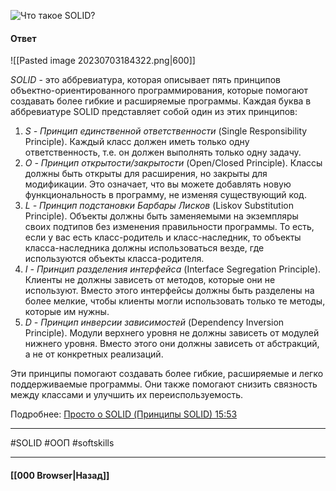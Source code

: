 ![Что такое SOLID?](https://youtu.be/w-vUj0gHGgg?t=603)

#### Ответ

![[Pasted image 20230703184322.png|600]]

*SOLID* - это аббревиатура, которая описывает пять принципов объектно-ориентированного программирования, которые помогают создавать более гибкие и расширяемые программы. Каждая буква в аббревиатуре SOLID представляет собой один из этих принципов:

1. *S - Принцип единственной ответственности* (Single Responsibility Principle). Каждый класс должен иметь только одну ответственность, т.е. он должен выполнять только одну задачу.
2. *O - Принцип открытости/закрытости* (Open/Closed Principle). Классы должны быть открыты для расширения, но закрыты для модификации. Это означает, что вы можете добавлять новую функциональность в программу, не изменяя существующий код.
3. *L - Принцип подстановки Барбары Лисков* (Liskov Substitution Principle). Объекты должны быть заменяемыми на экземпляры своих подтипов без изменения правильности программы. То есть, если у вас есть класс-родитель и класс-наследник, то объекты класса-наследника должны использоваться везде, где используются объекты класса-родителя.
4. *I - Принцип разделения интерфейса* (Interface Segregation Principle). Клиенты не должны зависеть от методов, которые они не используют. Вместо этого интерфейсы должны быть разделены на более мелкие, чтобы клиенты могли использовать только те методы, которые им нужны.
5. *D - Принцип инверсии зависимостей* (Dependency Inversion Principle). Модули верхнего уровня не должны зависеть от модулей нижнего уровня. Вместо этого они должны зависеть от абстракций, а не от конкретных реализаций.

Эти принципы помогают создавать более гибкие, расширяемые и легко поддерживаемые программы. Они также помогают снизить связность между классами и улучшить их переиспользуемость.

Подробнее: [Просто о SOLID (Принципы SOLID) 15:53](https://www.youtube.com/watch?v=A6wEkG4B38E&list=PLNkWIWHIRwMGlOBjDYTeqnNcuZ2cH1_7-)

___
#SOLID #ООП #softskills 

___

#### [[000 Browser|Назад]]